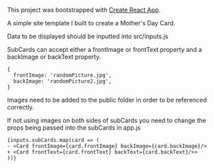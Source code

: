 This project was bootstrapped with [Create React App](https://github.com/facebookincubator/create-react-app).

A simple site template I built to create a Mother's Day Card. 

Data to be displayed should be inputted into src/inputs.js

SubCards can accept either a frontImage or frontText property and a backImage or backText property.

```
{
  frontImage: 'randomPicture.jpg',
  backImage: 'randomPicture2.jpg',
}
```

Images need to be added to the public folder in order to be referenced correctly.


If not using images on both sides of subCards you need to change the props being passed into the subCards in app.js

```
{inputs.subCards.map(card => (
- <Card frontImage={card.frontImage} backImage={card.backImage}/>
+ <Card frontText={card.frontText} backText={card.backText}/>>
))}
```

